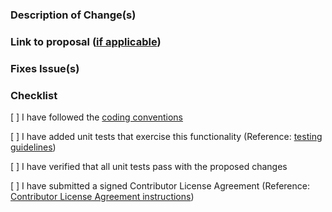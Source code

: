 ### Description of Change(s)

### Link to proposal ([if applicable](https://openusd.org/release/contributing_to_usd.html#step-1-get-consensus-for-major-changes))

### Fixes Issue(s)

### Checklist

[ ] I have followed the [coding conventions](https://openusd.org/release/api/_page__coding__guidelines.html)

[ ] I have added unit tests that exercise this functionality (Reference: 
[testing guidelines](https://openusd.org/release/api/_page__testing__guidelines.html))

[ ] I have verified that all unit tests pass with the proposed changes

[ ] I have submitted a signed Contributor License Agreement (Reference: 
[Contributor License Agreement instructions](https://openusd.org/release/contributing_to_usd.html#contributor-license-agreement))
